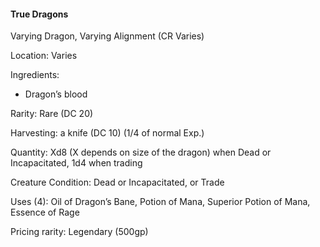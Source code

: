 #### True Dragons
Varying Dragon, Varying Alignment (CR Varies)

Location: Varies

Ingredients:
- Dragon’s blood

Rarity: Rare (DC 20)

Harvesting: a knife (DC 10) (1/4 of normal Exp.)

Quantity: Xd8 (X depends on size of the dragon) when Dead or Incapacitated, 1d4 when trading

Creature Condition: Dead or Incapacitated, or Trade

Uses (4): Oil of Dragon’s Bane, Potion of Mana, Superior Potion of Mana, Essence of Rage 

Pricing rarity: Legendary (500gp)